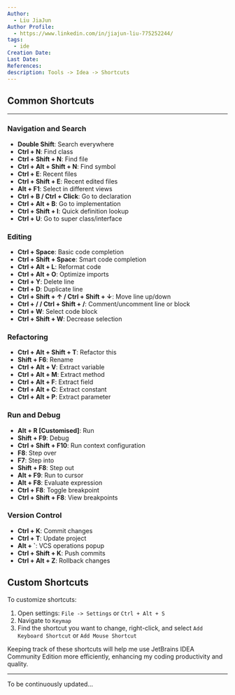 ```yaml
---
Author:
  - Liu JiaJun
Author Profile:
  - https://www.linkedin.com/in/jiajun-liu-775252244/
tags: 
  - ide
Creation Date: 
Last Date: 
References: 
description: Tools -> Idea -> Shortcuts
---
```


## Common Shortcuts
---

### Navigation and Search

- **Double Shift**: Search everywhere
- **Ctrl + N**: Find class
- **Ctrl + Shift + N**: Find file
- **Ctrl + Alt + Shift + N**: Find symbol
- **Ctrl + E**: Recent files
- **Ctrl + Shift + E**: Recent edited files
- **Alt + F1**: Select in different views
- **Ctrl + B / Ctrl + Click**: Go to declaration
- **Ctrl + Alt + B**: Go to implementation
- **Ctrl + Shift + I**: Quick definition lookup
- **Ctrl + U**: Go to super class/interface

### Editing

- **Ctrl + Space**: Basic code completion
- **Ctrl + Shift + Space**: Smart code completion
- **Ctrl + Alt + L**: Reformat code
- **Ctrl + Alt + O**: Optimize imports
- **Ctrl + Y**: Delete line
- **Ctrl + D**: Duplicate line
- **Ctrl + Shift + ↑ / Ctrl + Shift + ↓**: Move line up/down
- **Ctrl + / / Ctrl + Shift + /**: Comment/uncomment line or block
- **Ctrl + W**: Select code block
- **Ctrl + Shift + W**: Decrease selection

### Refactoring

- **Ctrl + Alt + Shift + T**: Refactor this
- **Shift + F6**: Rename
- **Ctrl + Alt + V**: Extract variable
- **Ctrl + Alt + M**: Extract method
- **Ctrl + Alt + F**: Extract field
- **Ctrl + Alt + C**: Extract constant
- **Ctrl + Alt + P**: Extract parameter

### Run and Debug

- **Alt + R [Customised]**: Run
- **Shift + F9**: Debug
- **Ctrl + Shift + F10**: Run context configuration
- **F8**: Step over
- **F7**: Step into
- **Shift + F8**: Step out
- **Alt + F9**: Run to cursor
- **Alt + F8**: Evaluate expression
- **Ctrl + F8**: Toggle breakpoint
- **Ctrl + Shift + F8**: View breakpoints

### Version Control

- **Ctrl + K**: Commit changes
- **Ctrl + T**: Update project
- **Alt + `**: VCS operations popup
- **Ctrl + Shift + K**: Push commits
- **Ctrl + Alt + Z**: Rollback changes

## Custom Shortcuts

To customize shortcuts:

1. Open settings: `File -> Settings` or `Ctrl + Alt + S`
2. Navigate to `Keymap`
3. Find the shortcut you want to change, right-click, and select `Add Keyboard Shortcut` or `Add Mouse Shortcut`

Keeping track of these shortcuts will help me use JetBrains IDEA Community Edition more efficiently, enhancing my coding productivity and quality.

---

To be continuously updated...
